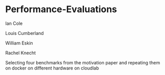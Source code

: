 # Performance-Evaluations
Ian Cole

Louis Cumberland

William Eskin

Rachel Knecht

Selecting four benchmarks from the motivation paper and repeating them on docker on different hardware on cloudlab 
